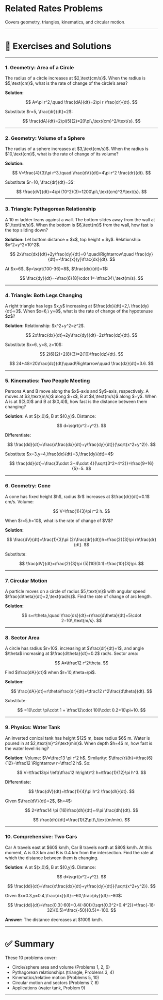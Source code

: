 


# **Related Rates Problems**

Covers geometry, triangles, kinematics, and circular motion.

---

# 📘 Exercises and Solutions

---

### 1. Geometry: Area of a Circle

The radius of a circle increases at \$2,\text{cm/s}\$. When the radius is \$5,\text{cm}\$, what is the rate of change of the circle’s area?

**Solution:**

$$
A=\pi r^2,\quad \frac{dA}{dt}=2\pi r \frac{dr}{dt}.
$$

Substitute \$r=5, \frac{dr}{dt}=2\$:

$$
\frac{dA}{dt}=2\pi(5)(2)=20\pi\,\text{cm}^2/\text{s}.
$$

---

### 2. Geometry: Volume of a Sphere

The radius of a sphere increases at \$3,\text{cm/s}\$. When the radius is \$10,\text{cm}\$, what is the rate of change of its volume?

**Solution:**

$$
V=\frac{4}{3}\pi r^3,\quad \frac{dV}{dt}=4\pi r^2 \frac{dr}{dt}.
$$

Substitute \$r=10, \frac{dr}{dt}=3\$:

$$
\frac{dV}{dt}=4\pi (10^2)(3)=1200\pi\,\text{cm}^3/\text{s}.
$$

---

### 3. Triangle: Pythagorean Relationship

A 10 m ladder leans against a wall. The bottom slides away from the wall at \$1,\text{m/s}\$. When the bottom is \$6,\text{m}\$ from the wall, how fast is the top sliding down?

**Solution:**
Let bottom distance = \$x\$, top height = \$y\$.
Relationship: \$x^2+y^2=10^2\$.

$$
2x\frac{dx}{dt}+2y\frac{dy}{dt}=0 \quad\Rightarrow\quad \frac{dy}{dt}=-\frac{x}{y}\frac{dx}{dt}.
$$

At \$x=6\$, \$y=\sqrt{100-36}=8\$, \$\frac{dx}{dt}=1\$:

$$
\frac{dy}{dt}=-\frac{6}{8}\cdot 1=-\tfrac34\,\text{m/s}.
$$

---

### 4. Triangle: Both Legs Changing

A right triangle has legs \$x,y\$ increasing at \$\frac{dx}{dt}=2,\ \frac{dy}{dt}=3\$. When \$x=6,\ y=8\$, what is the rate of change of the hypotenuse \$z\$?

**Solution:**
Relationship: \$x^2+y^2=z^2\$.

$$
2x\frac{dx}{dt}+2y\frac{dy}{dt}=2z\frac{dz}{dt}.
$$

Substitute \$x=6, y=8, z=10\$:

$$
2(6)(2)+2(8)(3)=2(10)\frac{dz}{dt}.
$$

$$
24+48=20\frac{dz}{dt}\quad\Rightarrow\quad \frac{dz}{dt}=3.6.
$$

---

### 5. Kinematics: Two People Meeting

Persons A and B move along the \$x\$-axis and \$y\$-axis, respectively. A moves at \$3,\text{m/s}\$ along \$+x\$, B at \$4,\text{m/s}\$ along \$+y\$. When A is at \$(3,0)\$ and B at \$(0,4)\$, how fast is the distance between them changing?

**Solution:**
A at \$(x,0)\$, B at \$(0,y)\$. Distance:

$$
d=\sqrt{x^2+y^2}.
$$

Differentiate:

$$
\frac{dd}{dt}=\frac{x\frac{dx}{dt}+y\frac{dy}{dt}}{\sqrt{x^2+y^2}}.
$$

Substitute \$x=3,y=4,\frac{dx}{dt}=3,\frac{dy}{dt}=4\$:

$$
\frac{dd}{dt}=\frac{3\cdot 3+4\cdot 4}{\sqrt{3^2+4^2}}=\frac{9+16}{5}=5.
$$

---

### 6. Geometry: Cone

A cone has fixed height \$h\$, radius \$r\$ increases at \$\frac{dr}{dt}=0.1\$ cm/s. Volume:

$$
V=\frac{1}{3}\pi r^2 h.
$$

When \$r=5,h=10\$, what is the rate of change of \$V\$?

**Solution:**

$$
\frac{dV}{dt}=\frac{1}{3}\pi (2r\frac{dr}{dt})h=\frac{2}{3}\pi rh\frac{dr}{dt}.
$$

Substitute:

$$
\frac{dV}{dt}=\frac{2}{3}\pi (5)(10)(0.1)=\frac{10}{3}\pi.
$$

---

### 7. Circular Motion

A particle moves on a circle of radius \$5,\text{m}\$ with angular speed \$\frac{d\theta}{dt}=2,\text{rad/s}\$. Find the rate of change of arc length.

**Solution:**

$$
s=r\theta,\quad \frac{ds}{dt}=r\frac{d\theta}{dt}=5\cdot 2=10\,\text{m/s}.
$$

---

### 8. Sector Area

A circle has radius \$r=10\$, increasing at \$\frac{dr}{dt}=1\$, and angle \$\theta\$ increasing at \$\frac{d\theta}{dt}=0.2\$ rad/s. Sector area:

$$
A=\tfrac12 r^2\theta.
$$

Find \$\frac{dA}{dt}\$ when \$r=10,\theta=\pi\$.

**Solution:**

$$
\frac{dA}{dt}=r\theta\frac{dr}{dt}+\tfrac12 r^2\frac{d\theta}{dt}.
$$

Substitute:

$$
=10\cdot \pi\cdot 1 + \tfrac12\cdot 100\cdot 0.2=10\pi+10.
$$

---

### 9. Physics: Water Tank

An inverted conical tank has height \$12\$ m, base radius \$6\$ m. Water is poured in at \$2,\text{m}^3/\text{min}\$. When depth \$h=4\$ m, how fast is the water level rising?

**Solution:**
Volume: \$V=\tfrac13 \pi r^2 h\$.
Similarity: \$\tfrac{r}{h}=\tfrac{6}{12}=\tfrac12 \Rightarrow r=\tfrac12 h\$.
So:

$$
V=\tfrac13\pi \left(\tfrac12 h\right)^2 h=\tfrac{1}{12}\pi h^3.
$$

Differentiate:

$$
\frac{dV}{dt}=\tfrac{1}{4}\pi h^2 \frac{dh}{dt}.
$$

Given \$\frac{dV}{dt}=2\$, \$h=4\$:

$$
2=\tfrac14 \pi (16)\frac{dh}{dt}=4\pi \frac{dh}{dt}.
$$

$$
\frac{dh}{dt}=\frac{1}{2\pi}\,\text{m/min}.
$$

---

### 10. Comprehensive: Two Cars

Car A travels east at \$60\$ km/h, Car B travels north at \$80\$ km/h. At this moment, A is 0.3 km and B is 0.4 km from the intersection. Find the rate at which the distance between them is changing.

**Solution:**
A at \$(x,0)\$, B at \$(0,y)\$. Distance:

$$
d=\sqrt{x^2+y^2}.
$$

$$
\frac{dd}{dt}=\frac{x\frac{dx}{dt}+y\frac{dy}{dt}}{\sqrt{x^2+y^2}}.
$$

Given \$x=0.3,y=0.4,\frac{dx}{dt}=-60,\frac{dy}{dt}=-80\$:

$$
\frac{dd}{dt}=\frac{0.3(-60)+0.4(-80)}{\sqrt{0.3^2+0.4^2}}=\frac{-18-32}{0.5}=\frac{-50}{0.5}=-100.
$$

**Answer:** The distance decreases at \$100\$ km/h.

---

# ✅ Summary

These 10 problems cover:

* Circle/sphere area and volume (Problems 1, 2, 6)
* Pythagorean relationships (triangle, Problems 3, 4)
* Kinematics/relative motion (Problems 5, 10)
* Circular motion and sectors (Problems 7, 8)
* Applications (water tank, Problem 9)

---


